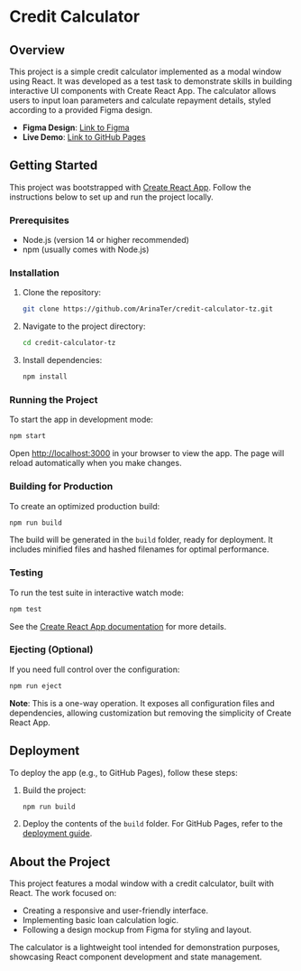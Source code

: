 # Credit Calculator

## Overview

This project is a simple credit calculator implemented as a modal window using
React. It was developed as a test task to demonstrate skills in building
interactive UI components with Create React App. The calculator allows users to
input loan parameters and calculate repayment details, styled according to a
provided Figma design.

- **Figma Design**:
  [Link to Figma](https://www.figma.com/design/YIHRBDsjmMotlqn7utKikI/%D0%A2%D0%B5%D1%81%D1%82%D0%BE%D0%B2%D0%BE%D0%B5-%D0%B7%D0%B0%D0%B4%D0%B0%D0%BD%D0%B8%D0%B5-U2C?node-id=5353-54&t=dyQradsxXiCl35qL-0)
- **Live Demo**:
  [Link to GitHub Pages](https://arinater.github.io/credit-calculator-tz/)

## Getting Started

This project was bootstrapped with
[Create React App](https://github.com/facebook/create-react-app). Follow the
instructions below to set up and run the project locally.

### Prerequisites

- Node.js (version 14 or higher recommended)
- npm (usually comes with Node.js)

### Installation

1. Clone the repository:
   ```bash
   git clone https://github.com/ArinaTer/credit-calculator-tz.git
   ```
2. Navigate to the project directory:
   ```bash
   cd credit-calculator-tz
   ```
3. Install dependencies:
   ```bash
   npm install
   ```

### Running the Project

To start the app in development mode:

```bash
npm start
```

Open [http://localhost:3000](http://localhost:3000) in your browser to view the
app. The page will reload automatically when you make changes.

### Building for Production

To create an optimized production build:

```bash
npm run build
```

The build will be generated in the `build` folder, ready for deployment. It
includes minified files and hashed filenames for optimal performance.

### Testing

To run the test suite in interactive watch mode:

```bash
npm test
```

See the
[Create React App documentation](https://facebook.github.io/create-react-app/docs/running-tests)
for more details.

### Ejecting (Optional)

If you need full control over the configuration:

```bash
npm run eject
```

**Note**: This is a one-way operation. It exposes all configuration files and
dependencies, allowing customization but removing the simplicity of Create React
App.

## Deployment

To deploy the app (e.g., to GitHub Pages), follow these steps:

1. Build the project:
   ```bash
   npm run build
   ```
2. Deploy the contents of the `build` folder. For GitHub Pages, refer to the
   [deployment guide](https://facebook.github.io/create-react-app/docs/deployment).

## About the Project

This project features a modal window with a credit calculator, built with React.
The work focused on:

- Creating a responsive and user-friendly interface.
- Implementing basic loan calculation logic.
- Following a design mockup from Figma for styling and layout.

The calculator is a lightweight tool intended for demonstration purposes,
showcasing React component development and state management.
